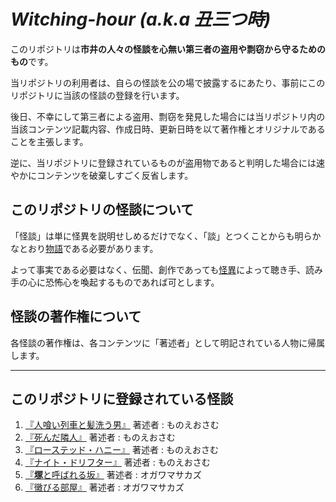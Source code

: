# *Witching-hour (a.k.a 丑三つ時)*
このリポジトリは**市井の人々の怪談を心無い第三者の盗用や剽窃から守るためのもの**です。

当リポジトリの利用者は、自らの怪談を公の場で披露するにあたり、事前にこのリポジトリに当該の怪談の登録を行います。

後日、不幸にして第三者による盗用、剽窃を発見した場合には当リポジトリ内の当該コンテンツ記載内容、作成日時、更新日時を以て著作権とオリジナルであることを主張します。

逆に、当リポジトリに登録されているものが盗用物であると判明した場合には速やかにコンテンツを破棄しすごく反省します。




## このリポジトリの怪談について
「怪談」は単に怪異を説明せしめるだけでなく、「談」とつくことからも明らかなとおり[物語](https://www.google.co.jp/url?sa=t&rct=j&q=&esrc=s&source=web&cd=&cad=rja&uact=8&ved=2ahUKEwjuuLSXhb7rAhXE7WEKHd4RAucQFjACegQIARAB&url=https%3A%2F%2Fja.wikipedia.org%2Fwiki%2F%25E7%2589%25A9%25E8%25AA%259E&usg=AOvVaw3mSg_F0cKgtke0jQTWueJO)である必要があります。

よって事実である必要はなく、伝聞、創作であっても[怪異](https://www.google.co.jp/url?sa=t&rct=j&q=&esrc=s&source=web&cd=&cad=rja&uact=8&ved=2ahUKEwibj6X0hb7rAhVLPnAKHaFjDzwQFjABegQIAxAB&url=https%3A%2F%2Fdictionary.goo.ne.jp%2Fword%2F%25E6%2580%25AA%25E7%2595%25B0_%2528%25E3%2581%258B%25E3%2581%2584%25E3%2581%2584%2529%2F&usg=AOvVaw3rN2sO27THEP1TYYaMFBhC)によって聴き手、読み手の心に恐怖心を喚起するものであれば可とします。


## 怪談の著作権について
各怪談の著作権は、各コンテンツに「著述者」として明記されている人物に帰属します。


***
## このリポジトリに登録されている怪談

1. [『人喰い列車と髪洗う男』](stories/man-eting_train.md) 著述者 : ものえおさむ 
2. [『死んだ隣人』](stories/The_girl_in_the_next_room.md) 著述者 : ものえおさむ
3. [『ローステッド・ハニー』](stories/Roasted_honey.md) 著述者 : ものえおさむ
4. [『ナイト・ドリフター』](stories/Night_Drifter.md) 著述者 : ものえおさむ
1. [『**塚**と呼ばれる坂』](stories/A_slope_called_Mound.md) 著述者 : オガワマサカズ
1. [『黴びる部屋』](stories/A_slope_called_Mound.md) 著述者 : オガワマサカズ